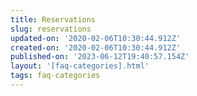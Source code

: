 ```yaml
---
title: Reservations
slug: reservations
updated-on: '2020-02-06T10:30:44.912Z'
created-on: '2020-02-06T10:30:44.912Z'
published-on: '2023-06-12T19:40:57.154Z'
layout: '[faq-categories].html'
tags: faq-categories
---
```



